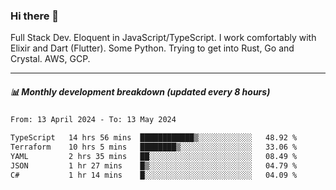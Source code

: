 ### Hi there 👋

Full Stack Dev. Eloquent in JavaScript/TypeScript. I work comfortably with Elixir and Dart (Flutter). Some Python. Trying to get into Rust, Go and Crystal. AWS, GCP.

***

##### 📊 Monthly development breakdown (updated every 8 hours)

<!--START_SECTION:waka-->

```txt
From: 13 April 2024 - To: 13 May 2024

TypeScript   14 hrs 56 mins  ████████████▒░░░░░░░░░░░░   48.92 %
Terraform    10 hrs 5 mins   ████████▒░░░░░░░░░░░░░░░░   33.06 %
YAML         2 hrs 35 mins   ██░░░░░░░░░░░░░░░░░░░░░░░   08.49 %
JSON         1 hr 27 mins    █▒░░░░░░░░░░░░░░░░░░░░░░░   04.79 %
C#           1 hr 14 mins    █░░░░░░░░░░░░░░░░░░░░░░░░   04.09 %
```

<!--END_SECTION:waka-->
